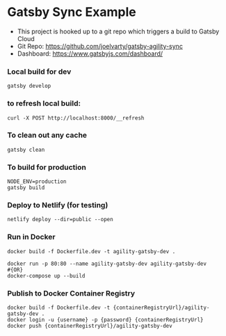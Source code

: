 # Gatsby Sync Example

- This project is hooked up to a git repo which triggers a build to Gatsby Cloud
- Git Repo: https://github.com/joelvarty/gatsby-agility-sync
- Dashboard: https://www.gatsbyjs.com/dashboard/

### Local build for dev
```shell
gatsby develop
```

### to refresh local build:
```shell
curl -X POST http://localhost:8000/__refresh
```

### To clean out any cache
```shell
gatsby clean
```

### To build for production
```shell
NODE_ENV=production
gatsby build

```

### Deploy to Netlify (for testing)
```shell
netlify deploy --dir=public --open
```

### Run in Docker
```shell
docker build -f Dockerfile.dev -t agility-gatsby-dev .

docker run -p 80:80 --name agility-gatsby-dev agility-gatsby-dev
#{OR}
docker-compose up --build
```
### Publish to Docker Container Registry
```shell
docker build -f Dockerfile.dev -t {containerRegistryUrl}/agility-gatsby-dev .
docker login -u {username} -p {password} {containerRegistryUrl}
docker push {containerRegistryUrl}/agility-gatsby-dev
```